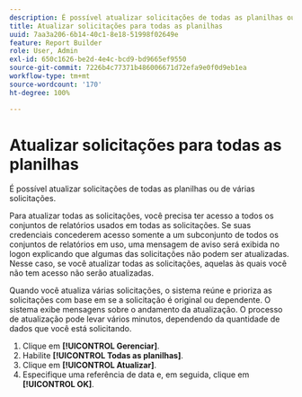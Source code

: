 ```yaml
---
description: É possível atualizar solicitações de todas as planilhas ou de várias solicitações.
title: Atualizar solicitações para todas as planilhas
uuid: 7aa3a206-6b14-40c1-8e18-51998f02649e
feature: Report Builder
role: User, Admin
exl-id: 650c1626-be2d-4e4c-bcd9-bd9665ef9550
source-git-commit: 7226b4c77371b486006671d72efa9e0f0d9eb1ea
workflow-type: tm+mt
source-wordcount: '170'
ht-degree: 100%

---
```


# Atualizar solicitações para todas as planilhas

É possível atualizar solicitações de todas as planilhas ou de várias solicitações.

Para atualizar todas as solicitações, você precisa ter acesso a todos os conjuntos de relatórios usados em todas as solicitações. Se suas credenciais concederem acesso somente a um subconjunto de todos os conjuntos de relatórios em uso, uma mensagem de aviso será exibida no logon explicando que algumas das solicitações não podem ser atualizadas. Nesse caso, se você atualizar todas as solicitações, aquelas às quais você não tem acesso não serão atualizadas.

Quando você atualiza várias solicitações, o sistema reúne e prioriza as solicitações com base em se a solicitação é original ou dependente. O sistema exibe mensagens sobre o andamento da atualização. O processo de atualização pode levar vários minutos, dependendo da quantidade de dados que você está solicitando.

1. Clique em **[!UICONTROL Gerenciar]**.
1. Habilite **[!UICONTROL Todas as planilhas]**.
1. Clique em **[!UICONTROL Atualizar]**.
1. Especifique uma referência de data e, em seguida, clique em **[!UICONTROL OK]**.
